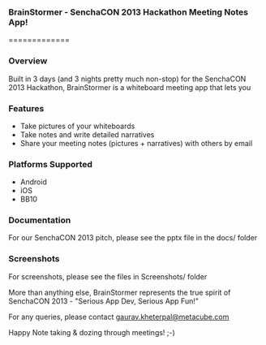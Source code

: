 ### BrainStormer - SenchaCON 2013 Hackathon Meeting Notes App!
=============

### Overview
Built in 3 days (and 3 nights pretty much non-stop) for the SenchaCON 2013 Hackathon, BrainStormer is a whiteboard meeting app that lets you

### Features

* Take pictures of your whiteboards
* Take notes and write detailed narratives
* Share your meeting notes (pictures + narratives) with others by email

### Platforms Supported

* Android
* iOS
* BB10

### Documentation

For our SenchaCON 2013 pitch, please see the pptx file in the docs/ folder

### Screenshots

For screenshots, please see the files in Screenshots/ folder

More than anything else, BrainStormer represents the true spirit of SenchaCON 2013 - "Serious App Dev, Serious App Fun!"

For any queries, please contact gaurav.kheterpal@metacube.com

Happy Note taking & dozing through meetings! ;-)
